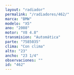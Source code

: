 ```yaml
---
layout: "radiador"
permalink: "/radiadores/462/"
marca: "BMW"
modelo: "X5"
ano: "2008"
motor: "V8 4.8"
transmision: "Automática"
parte: "7585035"
clima: "Con clima"
alto: "23"
ancho: "23 1/4"
observaciones: ""
id: "462"
---
```


